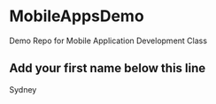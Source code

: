 # MobileAppsDemo
Demo Repo for Mobile Application Development Class

Add your first name below this line
-----------------------------------
Sydney
